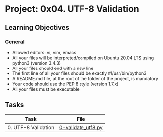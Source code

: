 # Project: 0x04. UTF-8 Validation

<h2>Learning Objectives</h2>

<h3>General</h3>

<ul>
<li>Allowed editors: vi, vim, emacs</li>
<li>All your files will be interpreted/compiled on Ubuntu 20.04 LTS using python3 (version 3.4.3)</li>
<li>All your files should end with a new line</li>
<li>The first line of all your files should be exactly #!/usr/bin/python3</li>
<li>A README.md file, at the root of the folder of the project, is mandatory</li>
<li>Your code should use the PEP 8 style (version 1.7.x)</li>
<li>All your files must be executable</li>
</ul>

<h2>Tasks</h2>

| Task | File |
| ---- | ---- |
| 0. UTF-8 Validation | [0-validate_utf8.py](./0-validate_utf8.py) |
